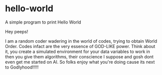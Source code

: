 # hello-world
A simple program to print Hello World

Hey peeps!

I am a random coder wadering in the world of codes, trying to obtain World Order.
Codes infact are the very essence of GOD-LIKE power. Think about it, you create a simulated environment for your data variables to work in
then you give them algorithms, their conscience I suppose and gosh dont even get me started on AI.
So folks enjoy what you're doing cause its next to Godlyhood!!!!!
